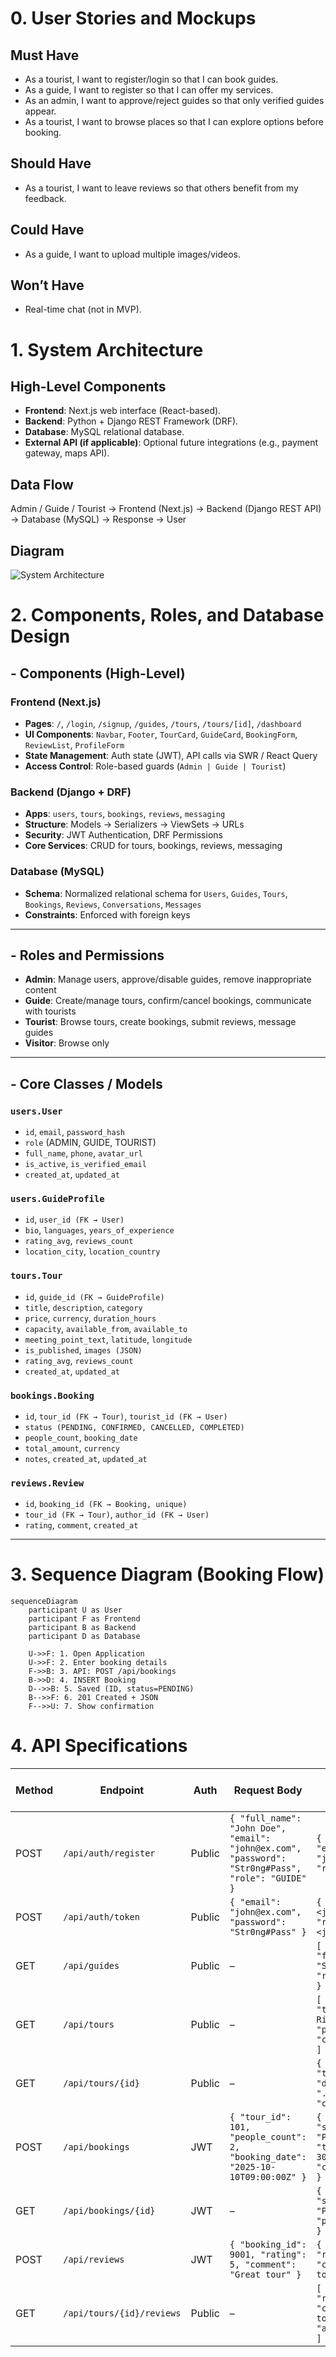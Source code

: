 # 0. User Stories and Mockups

## Must Have
- As a tourist, I want to register/login so that I can book guides.
- As a guide, I want to register so that I can offer my services.
- As an admin, I want to approve/reject guides so that only verified guides appear.
- As a tourist, I want to browse places so that I can explore options before booking.

## Should Have
- As a tourist, I want to leave reviews so that others benefit from my feedback.

## Could Have
- As a guide, I want to upload multiple images/videos.

## Won’t Have
- Real-time chat (not in MVP).


# 1. System Architecture

## High-Level Components
- **Frontend**: Next.js web interface (React-based).
- **Backend**: Python + Django REST Framework (DRF).
- **Database**: MySQL relational database.
- **External API (if applicable)**: Optional future integrations (e.g., payment gateway, maps API).

## Data Flow
Admin / Guide / Tourist → Frontend (Next.js) → Backend (Django REST API) → Database (MySQL) → Response → User

## Diagram
![System Architecture](System%20Architecture.drawio.png)


# 2. Components, Roles, and Database Design

## - Components (High-Level)

### Frontend (Next.js)
- **Pages**: `/`, `/login`, `/signup`, `/guides`, `/tours`, `/tours/[id]`, `/dashboard`
- **UI Components**: `Navbar`, `Footer`, `TourCard`, `GuideCard`, `BookingForm`, `ReviewList`, `ProfileForm`
- **State Management**: Auth state (JWT), API calls via SWR / React Query
- **Access Control**: Role-based guards (`Admin | Guide | Tourist`)

### Backend (Django + DRF)
- **Apps**: `users`, `tours`, `bookings`, `reviews`, `messaging`
- **Structure**: Models → Serializers → ViewSets → URLs
- **Security**: JWT Authentication, DRF Permissions
- **Core Services**: CRUD for tours, bookings, reviews, messaging

### Database (MySQL)
- **Schema**: Normalized relational schema for `Users`, `Guides`, `Tours`, `Bookings`, `Reviews`, `Conversations`, `Messages`
- **Constraints**: Enforced with foreign keys

---

## - Roles and Permissions

- **Admin**: Manage users, approve/disable guides, remove inappropriate content  
- **Guide**: Create/manage tours, confirm/cancel bookings, communicate with tourists  
- **Tourist**: Browse tours, create bookings, submit reviews, message guides  
- **Visitor**: Browse only  

---

## - Core Classes / Models

### `users.User`
- `id`, `email`, `password_hash`  
- `role` (ADMIN, GUIDE, TOURIST)  
- `full_name`, `phone`, `avatar_url`  
- `is_active`, `is_verified_email`  
- `created_at`, `updated_at`  

### `users.GuideProfile`
- `id`, `user_id (FK → User)`  
- `bio`, `languages`, `years_of_experience`  
- `rating_avg`, `reviews_count`  
- `location_city`, `location_country`  

### `tours.Tour`
- `id`, `guide_id (FK → GuideProfile)`  
- `title`, `description`, `category`  
- `price`, `currency`, `duration_hours`  
- `capacity`, `available_from`, `available_to`  
- `meeting_point_text`, `latitude`, `longitude`  
- `is_published`, `images (JSON)`  
- `rating_avg`, `reviews_count`  
- `created_at`, `updated_at`  

### `bookings.Booking`
- `id`, `tour_id (FK → Tour)`, `tourist_id (FK → User)`  
- `status (PENDING, CONFIRMED, CANCELLED, COMPLETED)`  
- `people_count`, `booking_date`  
- `total_amount`, `currency`  
- `notes`, `created_at`, `updated_at`  

### `reviews.Review`
- `id`, `booking_id (FK → Booking, unique)`  
- `tour_id (FK → Tour)`, `author_id (FK → User)`  
- `rating`, `comment`, `created_at`  

---


# 3. Sequence Diagram (Booking Flow)

```mermaid
sequenceDiagram
    participant U as User
    participant F as Frontend
    participant B as Backend
    participant D as Database

    U->>F: 1. Open Application
    U->>F: 2. Enter booking details
    F->>B: 3. API: POST /api/bookings
    B->>D: 4. INSERT Booking
    D-->>B: 5. Saved (ID, status=PENDING)
    B-->>F: 6. 201 Created + JSON
    F-->>U: 7. Show confirmation

```

# 4. API Specifications

| Method | Endpoint              | Auth   | Request Body                                                                                      | Response (201/200) Example                                                   |
|--------|-----------------------|--------|--------------------------------------------------------------------------------------------------|----------------------------------------------------------------------------|
| POST   | `/api/auth/register`  | Public | `{ "full_name": "John Doe", "email": "john@ex.com", "password": "Str0ng#Pass", "role": "GUIDE" }` | `{ "id": 1, "email": "john@ex.com", "role": "GUIDE" }`                     |
| POST   | `/api/auth/token`     | Public | `{ "email": "john@ex.com", "password": "Str0ng#Pass" }`                                          | `{ "access": "<jwt>", "refresh": "<jwt>" }`                                |
| GET    | `/api/guides`         | Public | –                                                                                                | `[ { "id": 11, "full_name": "Sara", "rating_avg": 4.8 } ]`                 |
| GET    | `/api/tours`          | Public | –                                                                                                | `[ { "id": 101, "title": "Old Riyadh Walk", "price": 150.00, "currency":"SAR"} ]` |
| GET    | `/api/tours/{id}`     | Public | –                                                                                                | `{ "id": 101, "title": "...", "description": "...", "capacity": 8 }`       |
| POST   | `/api/bookings`       | JWT    | `{ "tour_id": 101, "people_count": 2, "booking_date": "2025-10-10T09:00:00Z" }`                  | `{ "id": 9001, "status": "PENDING", "total_amount": 300.00, "currency":"SAR" }` |
| GET    | `/api/bookings/{id}`  | JWT    | –                                                                                                | `{ "id": 9001, "status": "PENDING", "people_count": 2 }`                   |
| POST   | `/api/reviews`        | JWT    | `{ "booking_id": 9001, "rating": 5, "comment": "Great tour" }`                                   | `{ "id": 501, "rating": 5, "comment": "Great tour" }`                      |
| GET    | `/api/tours/{id}/reviews` | Public | –                                                                                             | `[ { "id": 501, "rating": 5, "comment": "Great tour", "author_id": 7 } ]`  |
